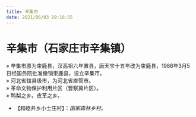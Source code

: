 ```yaml
---
title: 辛集市  
date: 2021/06/03 19:16:55  
---
```

  
# 辛集市（石家庄市辛集镇）  
» 辛集市原为束鹿县，汉高祖六年置县，唐天宝十五年改为束鹿县，1986年3月5日经国务院批准撤销束鹿县，设立辛集市。  
» 河北省辖县级市，为河北省直管市。  
» 革命文物保护利用片区（晋察冀片区）。  
» 鸭梨之乡。皮革之乡。  
* 【和睦井乡小士庄村】：*国家森林乡村。*  